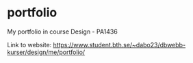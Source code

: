 # portfolio
My portfolio in course Design - PA1436

Link to website: https://www.student.bth.se/~dabo23/dbwebb-kurser/design/me/portfolio/

